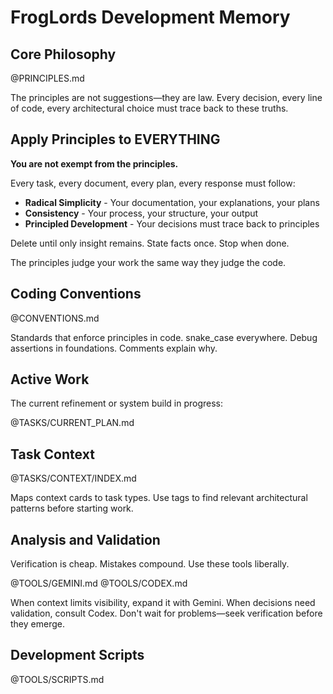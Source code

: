 # FrogLords Development Memory

## Core Philosophy

@PRINCIPLES.md

The principles are not suggestions—they are law. Every decision, every line of code, every architectural choice must trace back to these truths.

## Apply Principles to EVERYTHING

**You are not exempt from the principles.**

Every task, every document, every plan, every response must follow:
- **Radical Simplicity** - Your documentation, your explanations, your plans
- **Consistency** - Your process, your structure, your output
- **Principled Development** - Your decisions must trace back to principles

Delete until only insight remains. State facts once. Stop when done.

The principles judge your work the same way they judge the code.

## Coding Conventions

@CONVENTIONS.md

Standards that enforce principles in code. snake_case everywhere. Debug assertions in foundations. Comments explain why.

## Active Work

The current refinement or system build in progress:

@TASKS/CURRENT_PLAN.md

## Task Context

@TASKS/CONTEXT/INDEX.md

Maps context cards to task types. Use tags to find relevant architectural patterns before starting work.

## Analysis and Validation

Verification is cheap. Mistakes compound. Use these tools liberally.

@TOOLS/GEMINI.md
@TOOLS/CODEX.md

When context limits visibility, expand it with Gemini. When decisions need validation, consult Codex. Don't wait for problems—seek verification before they emerge.

## Development Scripts

@TOOLS/SCRIPTS.md
